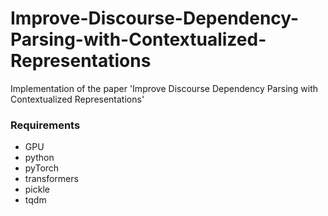 # Improve-Discourse-Dependency-Parsing-with-Contextualized-Representations
Implementation of the paper 'Improve Discourse Dependency Parsing with Contextualized Representations'

### Requirements
* GPU
* python
* pyTorch
* transformers
* pickle
* tqdm
